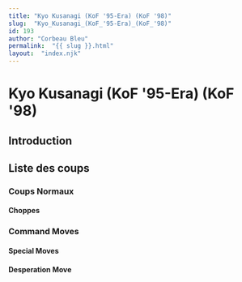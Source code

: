 ```yaml
---
title: "Kyo Kusanagi (KoF '95-Era) (KoF '98)"
slug:  "Kyo_Kusanagi_(KoF_'95-Era)_(KoF_'98)"
id: 193
author: "Corbeau Bleu"
permalink:  "{{ slug }}.html"
layout:  "index.njk"
---
```


# Kyo Kusanagi (KoF '95-Era) (KoF '98)

## Introduction

## Liste des coups

### Coups Normaux

#### Choppes

### Command Moves

#### Special Moves

#### Desperation Move
